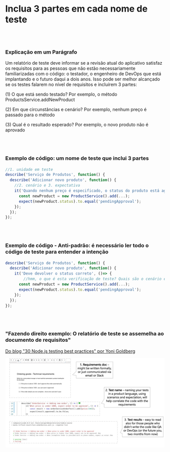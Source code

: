# Inclua 3 partes em cada nome de teste

<br/><br/>

### Explicação em um Parágrafo

Um relatório de teste deve informar se a revisão atual do aplicativo satisfaz os requisitos para as pessoas que não estão necessariamente familiarizadas com o código: o testador, o engenheiro de DevOps que está implantando e o futuro daqui a dois anos. Isso pode ser melhor alcançado se os testes falarem no nível de requisitos e incluírem 3 partes:

(1) O que está sendo testado? Por exemplo, o método ProductsService.addNewProduct

(2) Em que circunstâncias e cenário? Por exemplo, nenhum preço é passado para o método

(3) Qual é o resultado esperado? Por exemplo, o novo produto não é aprovado

<br/><br/>

### Exemplo de código: um nome de teste que inclui 3 partes
```javascript
//1. unidade em teste
describe('Serviço de Produtos', function() {
  describe('Adicionar novo produto', function() {
    //2. cenário e 3. expectativa
    it('Quando nenhum preço é especificado, o status do produto está aguardando aprovação', ()=> {
      const newProduct = new ProductService().add(...);
      expect(newProduct.status).to.equal('pendingApproval');
    });
  });
});
```

<br/><br/>

### Exemplo de código - Anti-padrão: é necessário ler todo o código de teste para entender a intenção
```javascript
describe('Serviço de Produtos', function() {
  describe('Adicionar novo produto', function() {
    it('Deve devolver o status correto', ()=> {
        //hmm, o que é esta verificação de teste? Quais são o cenário e a expectativa?
      const newProduct = new ProductService().add(...);
      expect(newProduct.status).to.equal('pendingApproval');
    });
  });
});
```

<br/><br/>

###  "Fazendo direito exemplo: O relatório de teste se assemelha ao documento de requisitos"

 [Do blog "30 Node.js testing best practices" por Yoni Goldberg](https://medium.com/@me_37286/yoni-goldberg-javascript-nodejs-testing-best-practices-2b98924c9347)

 ![Um exemplo de relatório de teste](https://github.com/goldbergyoni/nodebestpractices/blob/master/assets/images/test-report-like-requirements.jpeg "Um exemplo de relatório de teste")

<br/><br/>